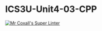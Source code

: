 # ICS3U-Unit4-03-CPP

[![Mr Coxall's Super Linter](https://github.com/lucas-leblanc/ICS3U-Unit2-04-Python/workflows/Mr%20Coxall's%20Super%20Linter/badge.svg)](https://github.com/lucas-leblanc/ICS3U-Unit2-04-Python/actions/)
